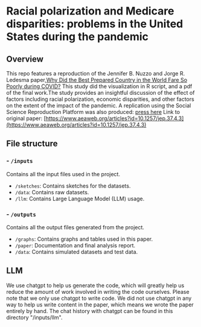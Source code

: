 # Racial polarization and Medicare disparities: problems in the United States during the pandemic
## Overview
This repo features a reproduction of the Jennifer B. Nuzzo and Jorge R. Ledesma paper,[Why Did the Best Prepared Country in the World Fare So Poorly during COVID?](https://pubs.aeaweb.org/doi/pdfplus/10.1257/jep.37.4.3) This study did the visualization in R script, and a pdf of the final work.The study provides an insightful discussion of the effect of factors including racial polarization, economic disparities, and other factors on the extent of the impact of the pandemic.
A replication using the Social Science Reproduction Platform was also produced: [press here](https://doi.org/10.48152/ssrp-v3tf-qn13)
Link to original paper: [https://www.aeaweb.org/articles?id=10.1257/jep.37.4.3](https://www.aeaweb.org/articles?id=10.1257/jep.37.4.3)
## File structure
### - `/inputs`
Contains all the input files used in the project.
- `/sketches`: Contains sketches for the datasets.
- `/data`: Contains raw datasets.
- `/llm`: Contains Large Language Model (LLM) usage.
### - `/outputs`
Contains all the output files generated from the project.
- `/graphs`: Contains graphs and tables used in this paper.
- `/paper`: Documentation and final analysis report.
- `/data`: Contains simulated datasets and test data.
## LLM
We use chatgpt to help us generate the code, which will greatly help us reduce the amount of work involved in writing the code ourselves. Please note that we only use chatgpt to write code. We did not use chatgpt in any way to help us write content in the paper, which means we wrote the paper entirely by hand. The chat history with chatgpt can be found in this directory "/inputs/llm".
